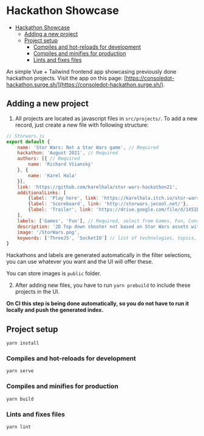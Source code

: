 # Hackathon Showcase

- [Hackathon Showcase](#hackathon-showcase)
  - [Adding a new project](#adding-a-new-project)
  - [Project setup](#project-setup)
    - [Compiles and hot-reloads for development](#compiles-and-hot-reloads-for-development)
    - [Compiles and minifies for production](#compiles-and-minifies-for-production)
    - [Lints and fixes files](#lints-and-fixes-files)

An simple Vue + Tailwind frontend app showcasing previously done hackathon projects. Visit the app on this page: [https://consoledot-hackathon.surge.sh/](https://consoledot-hackathon.surge.sh/).

## Adding a new project

1. All projects are located as javascript files in `src/projects/`. To add a new record, just create a new file with following structure:

```jsx
// Storwars.js
export default {
    name: 'Stor Wars: Not a Star Wars game', // Required
    hackathon: 'August 2021', // Required
    authors: [{ // Required
        name: 'Richard Všianský'
    }, {
        name: 'Karel Hala'
    }],
    link: 'https://github.com/karelhala/stor-wars-hackathon21',
    additionalLinks: [
        {label: 'Play here', link: 'https://karelhala.itch.io/stor-wars'},
        {label: 'Scoreboard', link: 'http://storwars.jecool.net/'},
        {label: 'Trailer', link: 'https://drive.google.com/file/d/1X5IBkufrkVnLoOAiqTnPKcFMcRNpqlbe/view?usp=sharing'}
    ],
    labels: ['Games', 'Fun'], // Required, select from Games, Fun, ConsoleDot
    description: '2D Top down shooter not based on Star Wars assets with online scoreboard functionality.', // Required
    image: '/StorWars.png',
    keywords: ['ThreeJS', 'SocketIO'] // list of technologies, topics, etc.
}
```

Hackathons and labels are generated automatically in the filter selections, you can use whatever you want and the UI will offer these.

You can store images is `public` folder.

2. After adding new files, you have to run `yarn prebuild` to include these projects in the UI.

**On CI this step is being done automatically, so you do not have to run it locally and push the generated index.**

## Project setup
```
yarn install
```

### Compiles and hot-reloads for development
```
yarn serve
```

### Compiles and minifies for production
```
yarn build
```

### Lints and fixes files
```
yarn lint
```

